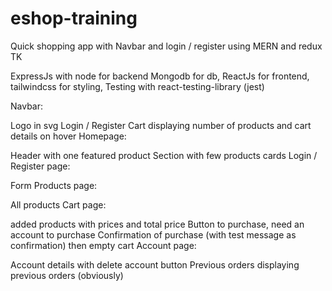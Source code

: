 # eshop-training

Quick shopping app with Navbar and login / register using MERN and redux TK

ExpressJs with node for backend Mongodb for db, ReactJs for frontend, tailwindcss for styling, Testing with react-testing-library (jest)

Navbar:

Logo in svg
Login / Register
Cart displaying number of products and cart details on hover
Homepage:

Header with one featured product
Section with few products cards
Login / Register page:

Form
Products page:

All products
Cart page:

added products with prices and total price
Button to purchase, need an account to purchase
Confirmation of purchase (with test message as confirmation) then empty cart
Account page:

Account details with delete account button
Previous orders displaying previous orders (obviously)

